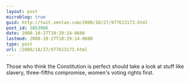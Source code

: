 ```yaml
---
layout: post
microblog: true
guid: http://twit.vmstan.com/2008/10/27/977613173.html
post_id: 3053986
date: 2008-10-27T10:29:14-0600
lastmod: 2008-10-27T10:29:14-0600
type: post
url: /2008/10/27/977613173.html
---
```

Those who think the Constitution is perfect should take a look at stuff like slavery, three-fifths compromise, women's voting rights first.
